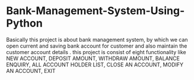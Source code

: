 # Bank-Management-System-Using-Python
Basically this project is about bank management system, by which we can open current and saving bank account for customer and also maintain the customer account details . this project is consist of eight functionality like NEW ACCOUNT, DEPOSIT AMOUNT, WITHDRAW AMOUNT, BALANCE ENQUIRY, ALL ACCOUNT HOLDER LIST, CLOSE AN ACCOUNT, MODIFY AN ACCOUNT, EXIT
